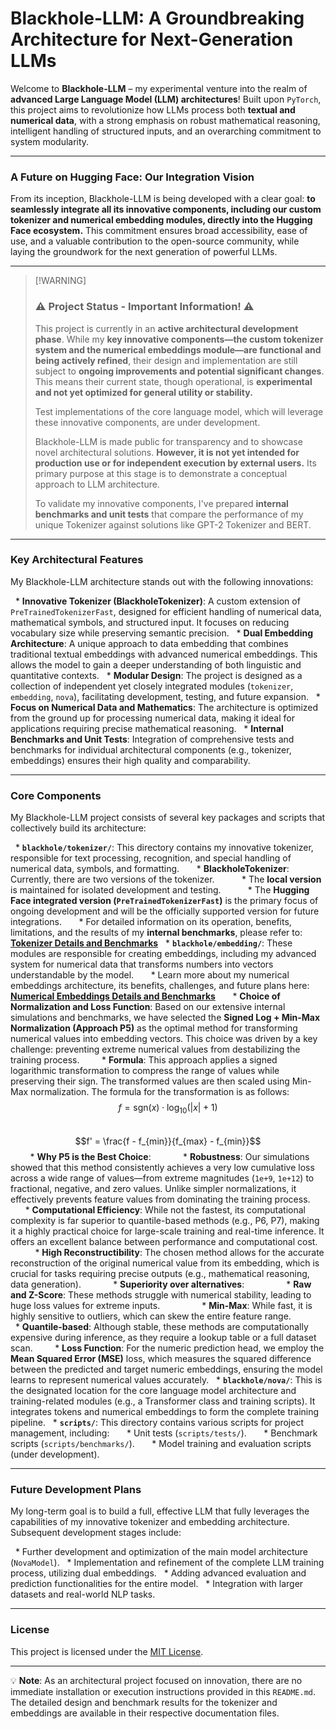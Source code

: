 # Blackhole-LLM: A Groundbreaking Architecture for Next-Generation LLMs

Welcome to **Blackhole-LLM** – my experimental venture into the realm of **advanced Large Language Model (LLM) architectures**\! Built upon `PyTorch`, this project aims to revolutionize how LLMs process both **textual and numerical data**, with a strong emphasis on robust mathematical reasoning, intelligent handling of structured inputs, and an overarching commitment to system modularity.

-----

### **A Future on Hugging Face: Our Integration Vision**

From its inception, Blackhole-LLM is being developed with a clear goal: **to seamlessly integrate all its innovative components, including our custom tokenizer and numerical embedding modules, directly into the Hugging Face ecosystem.** This commitment ensures broad accessibility, ease of use, and a valuable contribution to the open-source community, while laying the groundwork for the next generation of powerful LLMs.

-----

> [\!WARNING]
>
> ### ⚠️ Project Status - Important Information\! ⚠️
>
> This project is currently in an **active architectural development phase**. While my **key innovative components—the custom tokenizer system and the numerical embeddings module—are functional and being actively refined**, their design and implementation are still subject to **ongoing improvements and potential significant changes**. This means their current state, though operational, is **experimental and not yet optimized for general utility or stability.**
>
> Test implementations of the core language model, which will leverage these innovative components, are under development.
>
> Blackhole-LLM is made public for transparency and to showcase novel architectural solutions. **However, it is not yet intended for production use or for independent execution by external users.** Its primary purpose at this stage is to demonstrate a conceptual approach to LLM architecture.
>
> To validate my innovative components, I've prepared **internal benchmarks and unit tests** that compare the performance of my unique Tokenizer against solutions like GPT-2 Tokenizer and BERT.

-----

### Key Architectural Features

My Blackhole-LLM architecture stands out with the following innovations:

  * **Innovative Tokenizer (BlackholeTokenizer)**: A custom extension of `PreTrainedTokenizerFast`, designed for efficient handling of numerical data, mathematical symbols, and structured input. It focuses on reducing vocabulary size while preserving semantic precision.
  * **Dual Embedding Architecture**: A unique approach to data embedding that combines traditional textual embeddings with advanced numerical embeddings. This allows the model to gain a deeper understanding of both linguistic and quantitative contexts.
  * **Modular Design**: The project is designed as a collection of independent yet closely integrated modules (`tokenizer`, `embedding`, `nova`), facilitating development, testing, and future expansion.
  * **Focus on Numerical Data and Mathematics**: The architecture is optimized from the ground up for processing numerical data, making it ideal for applications requiring precise mathematical reasoning.
  * **Internal Benchmarks and Unit Tests**: Integration of comprehensive tests and benchmarks for individual architectural components (e.g., tokenizer, embeddings) ensures their high quality and comparability.

-----

### Core Components

My Blackhole-LLM project consists of several key packages and scripts that collectively build its architecture:

  * **`blackhole/tokenizer/`**: This directory contains my innovative tokenizer, responsible for text processing, recognition, and special handling of numerical data, symbols, and formatting.
      * **BlackholeTokenizer**: Currently, there are two versions of the tokenizer.
          * The **local version** is maintained for isolated development and testing.
          * The **Hugging Face integrated version (`PreTrainedTokenizerFast`)** is the primary focus of ongoing development and will be the officially supported version for future integrations.
      * For detailed information on its operation, benefits, limitations, and the results of my **internal benchmarks**, please refer to: [**Tokenizer Details and Benchmarks**](https://github.com/Elwenor/Blackhole-LLM/blob/main/benchmark/TOKENIZER.md)
  * **`blackhole/embedding/`**: These modules are responsible for creating embeddings, including my advanced system for numerical data that transforms numbers into vectors understandable by the model.
      * Learn more about my numerical embeddings architecture, its benefits, challenges, and future plans here: [**Numerical Embeddings Details and Benchmarks**](https://github.com/Elwenor/Blackhole-LLM/blob/main/benchmark/EMBEDDING.md)
      * **Choice of Normalization and Loss Function**: Based on our extensive internal simulations and benchmarks, we have selected the **Signed Log + Min-Max Normalization (Approach P5)** as the optimal method for transforming numerical values into embedding vectors. This choice was driven by a key challenge: preventing extreme numerical values from destabilizing the training process.
        * **Formula**: This approach applies a signed logarithmic transformation to compress the range of values while preserving their sign. The transformed values are then scaled using Min-Max normalization. The formula for the transformation is as follows:
            $$f = \text{sgn}(x) \cdot \log_{10}(|x| + 1)$$
            $$f' = \frac{f - f_{min}}{f_{max} - f_{min}}$$
        * **Why P5 is the Best Choice**:
            * **Robustness**: Our simulations showed that this method consistently achieves a very low cumulative loss across a wide range of values—from extreme magnitudes (`1e+9`, `1e+12`) to fractional, negative, and zero values. Unlike simpler normalizations, it effectively prevents feature values from dominating the training process.
            * **Computational Efficiency**: While not the fastest, its computational complexity is far superior to quantile-based methods (e.g., P6, P7), making it a highly practical choice for large-scale training and real-time inference. It offers an excellent balance between performance and computational cost.
            * **High Reconstructibility**: The chosen method allows for the accurate reconstruction of the original numerical value from its embedding, which is crucial for tasks requiring precise outputs (e.g., mathematical reasoning, data generation).
            * **Superiority over alternatives**:
                * **Raw and Z-Score**: These methods struggle with numerical stability, leading to huge loss values for extreme inputs.
                * **Min-Max**: While fast, it is highly sensitive to outliers, which can skew the entire feature range.
                * **Quantile-based**: Although stable, these methods are computationally expensive during inference, as they require a lookup table or a full dataset scan.
        * **Loss Function**: For the numeric prediction head, we employ the **Mean Squared Error (MSE)** loss, which measures the squared difference between the predicted and target numeric embeddings, ensuring the model learns to represent numerical values accurately.
  * **`blackhole/nova/`**: This is the designated location for the core language model architecture and training-related modules (e.g., a Transformer class and training scripts). It integrates tokens and numerical embeddings to form the complete training pipeline.
  * **`scripts/`**: This directory contains various scripts for project management, including:
      * Unit tests (`scripts/tests/`).
      * Benchmark scripts (`scripts/benchmarks/`).
      * Model training and evaluation scripts (under development).

-----

### Future Development Plans

My long-term goal is to build a full, effective LLM that fully leverages the capabilities of my innovative tokenizer and embedding architecture. Subsequent development stages include:

  * Further development and optimization of the main model architecture (`NovaModel`).
  * Implementation and refinement of the complete LLM training process, utilizing dual embeddings.
  * Adding advanced evaluation and prediction functionalities for the entire model.
  * Integration with larger datasets and real-world NLP tasks.

-----

### License

This project is licensed under the [MIT License](https://www.google.com/search?q=LICENSE).

-----

💡 **Note**: As an architectural project focused on innovation, there are no immediate installation or execution instructions provided in this `README.md`. The detailed design and benchmark results for the tokenizer and embeddings are available in their respective documentation files.